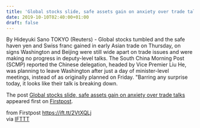 ```yaml
---
title: 'Global stocks slide, safe assets gain on anxiety over trade talks'
date: 2019-10-10T02:40:00+01:00
draft: false
---
```


By Hideyuki Sano TOKYO (Reuters) - Global stocks tumbled and the safe haven yen and Swiss franc gained in early Asian trade on Thursday, on signs Washington and Beijing were still wide apart on trade issues and were making no progress in deputy-level talks. The South China Morning Post (SCMP) reported the Chinese delegation, headed by Vice Premier Liu He, was planning to leave Washington after just a day of minister-level meetings, instead of as originally planned on Friday. "Barring any surprise today, it looks like their talk is breaking down.

The post [Global stocks slide, safe assets gain on anxiety over trade talks](http://www.firstpost.com/business/global-stocks-slide-safe-assets-gain-on-anxiety-over-trade-talks-7475331.html) appeared first on [Firstpost](http://www.firstpost.com).

  
  
from Firstpost https://ift.tt/2VtXQLj  
via [IFTTT](https://ifttt.com/?ref=da&site=blogger)